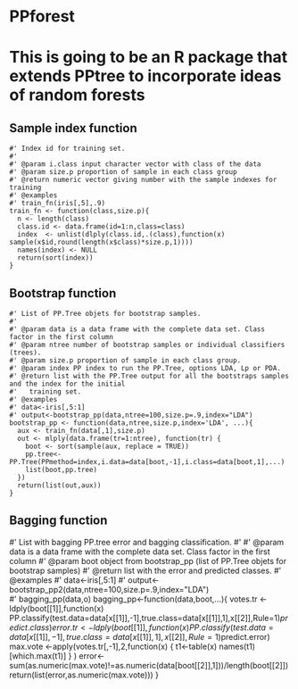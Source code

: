 PPforest
========
This is going to be an R package that extends PPtree to incorporate ideas of random forests 
=======

Sample index function
--------

```{r} 
#' Index id for training set.
#'
#' @param i.class input character vector with class of the data
#' @param size.p proportion of sample in each class group
#' @return numeric vector giving number with the sample indexes for training
#' @examples
#' train_fn(iris[,5],.9)
train_fn <- function(class,size.p){
  n <- length(class)
  class.id <- data.frame(id=1:n,class=class)
  index  <- unlist(dlply(class.id,.(class),function(x) sample(x$id,round(length(x$class)*size.p,1))))
  names(index) <- NULL
  return(sort(index))
}

```




Bootstrap function
--------
```{r}
#' List of PP.Tree objets for bootstrap samples.
#'
#' @param data is a data frame with the complete data set. Class factor in the first column
#' @param ntree number of bootstrap samples or individual classifiers (trees).
#' @param size.p proportion of sample in each class group.
#' @param index PP index to run the PP.Tree, options LDA, Lp or PDA.
#' @return list with the PP.Tree output for all the bootstraps samples and the index for the initial 
#'   training set.
#' @examples
#' data<-iris[,5:1]
#' output<-bootstrap_pp(data,ntree=100,size.p=.9,index="LDA")  
bootstrap_pp <- function(data,ntree,size.p,index='LDA', ...){
  aux <- train_fn(data[,1],size.p)
  out <- mlply(data.frame(tr=1:ntree), function(tr) {
    boot <- sort(sample(aux, replace = TRUE))
    pp.tree<-PP.Tree(PPmethod=index,i.data=data[boot,-1],i.class=data[boot,1],...) 
    list(boot,pp.tree)
  })
  return(list(out,aux))        
}
```

Bagging function
---------

#' List with bagging PP.tree error and bagging classification.
#'
#' @param data is a data frame with the complete data set. Class factor in the first column
#' @param boot object from bootstrap_pp (list of PP.Tree objets for bootstrap samples)
#' @return list with the error and predicted classes.
#' @examples
#' data<-iris[,5:1]
#' output<-bootstrap_pp2(data,ntree=100,size.p=.9,index="LDA")  
#' bagging_pp(data,o)
bagging_pp<-function(data,boot,...){
  votes.tr <- ldply(boot[[1]],function(x) PP.classify(test.data=data[x[[1]],-1],true.class=data[x[[1]],1],x[[2]],Rule=1)$predict.class)
  error.tr <- ldply(boot[[1]],function(x) PP.classify(test.data=data[x[[1]],-1],true.class=data[x[[1]],1],x[[2]],Rule=1)$predict.error)
  max.vote <-apply(votes.tr[,-1],2,function(x) {
    t1<-table(x)
    names(t1)[which.max(t1)]
  }
  )
  error<-sum(as.numeric(max.vote)!=as.numeric(data[boot[[2]],1]))/length(boot[[2]])
  return(list(error,as.numeric(max.vote)))
} 
```